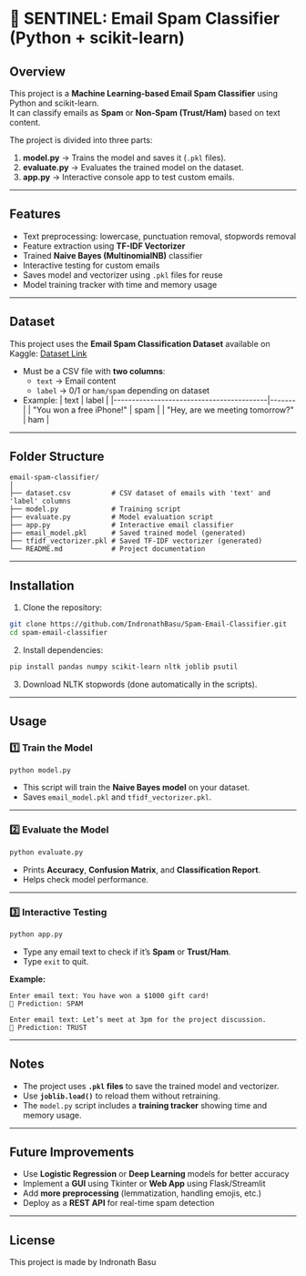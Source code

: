 # 📧 SENTINEL: Email Spam Classifier (Python + scikit-learn)

## Overview
This project is a **Machine Learning-based Email Spam Classifier** using Python and scikit-learn.  
It can classify emails as **Spam** or **Non-Spam (Trust/Ham)** based on text content.  

The project is divided into three parts:

1. **model.py** → Trains the model and saves it (`.pkl` files).  
2. **evaluate.py** → Evaluates the trained model on the dataset.  
3. **app.py** → Interactive console app to test custom emails.

---

## Features
- Text preprocessing: lowercase, punctuation removal, stopwords removal  
- Feature extraction using **TF-IDF Vectorizer**  
- Trained **Naive Bayes (MultinomialNB)** classifier  
- Interactive testing for custom emails  
- Saves model and vectorizer using `.pkl` files for reuse  
- Model training tracker with time and memory usage  

---

## Dataset
This project uses the **Email Spam Classification Dataset** available on Kaggle: [Dataset Link](https://www.kaggle.com/datasets/purusinghvi/email-spam-classification-dataset?resource=download)

- Must be a CSV file with **two columns**:
  - `text` → Email content  
  - `label` → 0/1 or `ham/spam` depending on dataset  
- Example:
| text                                      | label |
|------------------------------------------|-------|
| "You won a free iPhone!"                  | spam  |
| "Hey, are we meeting tomorrow?"           | ham   |

---

## Folder Structure
```
email-spam-classifier/
│
├── dataset.csv          # CSV dataset of emails with 'text' and 'label' columns
├── model.py             # Training script
├── evaluate.py          # Model evaluation script
├── app.py               # Interactive email classifier
├── email_model.pkl      # Saved trained model (generated)
├── tfidf_vectorizer.pkl # Saved TF-IDF vectorizer (generated)
└── README.md            # Project documentation
```

---

## Installation

1. Clone the repository:
```bash
git clone https://github.com/IndronathBasu/Spam-Email-Classifier.git
cd spam-email-classifier
```

2. Install dependencies:
```bash
pip install pandas numpy scikit-learn nltk joblib psutil
```

3. Download NLTK stopwords (done automatically in the scripts).

---

## Usage

### 1️⃣ Train the Model
```bash
python model.py
```
- This script will train the **Naive Bayes model** on your dataset.  
- Saves `email_model.pkl` and `tfidf_vectorizer.pkl`.

---

### 2️⃣ Evaluate the Model
```bash
python evaluate.py
```
- Prints **Accuracy**, **Confusion Matrix**, and **Classification Report**.  
- Helps check model performance.

---

### 3️⃣ Interactive Testing
```bash
python app.py
```
- Type any email text to check if it’s **Spam** or **Trust/Ham**.  
- Type `exit` to quit.

**Example:**
```
Enter email text: You have won a $1000 gift card!
🧠 Prediction: SPAM

Enter email text: Let’s meet at 3pm for the project discussion.
🧠 Prediction: TRUST
```

---

## Notes
- The project uses **`.pkl` files** to save the trained model and vectorizer.  
- Use **`joblib.load()`** to reload them without retraining.  
- The `model.py` script includes a **training tracker** showing time and memory usage.  

---

## Future Improvements
- Use **Logistic Regression** or **Deep Learning** models for better accuracy  
- Implement a **GUI** using Tkinter or **Web App** using Flask/Streamlit  
- Add **more preprocessing** (lemmatization, handling emojis, etc.)  
- Deploy as a **REST API** for real-time spam detection  

---

## License
This project is made by Indronath Basu
